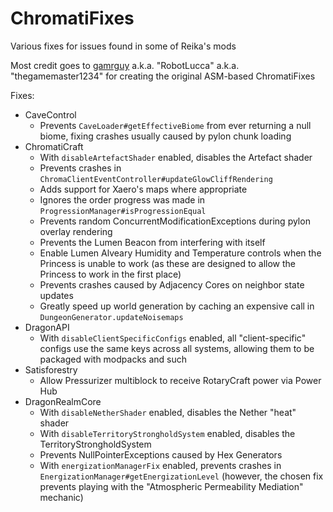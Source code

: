 # ChromatiFixes

Various fixes for issues found in some of Reika's mods

Most credit goes to [gamrguy](https://github.com/gamrguy) a.k.a. "RobotLucca" a.k.a. "thegamemaster1234" for creating the original ASM-based ChromatiFixes

Fixes:
- CaveControl
  - Prevents `CaveLoader#getEffectiveBiome` from ever returning a null biome, fixing crashes usually caused by pylon chunk loading
- ChromatiCraft
  - With `disableArtefactShader` enabled, disables the Artefact shader
  - Prevents crashes in `ChromaClientEventController#updateGlowCliffRendering`
  - Adds support for Xaero's maps where appropriate
  - Ignores the order progress was made in `ProgressionManager#isProgressionEqual`
  - Prevents random ConcurrentModificationExceptions during pylon overlay rendering
  - Prevents the Lumen Beacon from interfering with itself
  - Enable Lumen Alveary Humidity and Temperature controls when the Princess is unable to work (as these are designed to allow the Princess to work in the first place)
  - Prevents crashes caused by Adjacency Cores on neighbor state updates
  - Greatly speed up world generation by caching an expensive call in `DungeonGenerator.updateNoisemaps`
- DragonAPI
  - With `disableClientSpecificConfigs` enabled, all "client-specific" configs use the same keys across all systems, allowing them to be packaged with modpacks and such
- Satisforestry
  - Allow Pressurizer multiblock to receive RotaryCraft power via Power Hub
- DragonRealmCore
  - With `disableNetherShader` enabled, disables the Nether "heat" shader
  - With `disableTerritoryStrongholdSystem` enabled, disables the TerritoryStrongholdSystem
  - Prevents NullPointerExceptions caused by Hex Generators
  - With `energizationManagerFix` enabled, prevents crashes in `EnergizationManager#getEnergizationLevel` (however, the chosen fix prevents playing with the "Atmospheric Permeability Mediation" mechanic)
